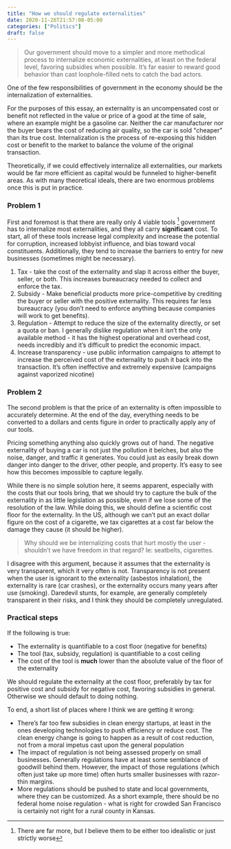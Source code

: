 ```yaml
---
title: "How we should regulate externalities"
date: 2020-11-26T21:57:08-05:00
categories: ["Politics"]
draft: false
---
```


> Our government should move to a simpler and more methodical process to internalize economic externalities, at least on the federal level, favoring subsidies when possible.  It’s far easier to reward good behavior than cast loophole-filled nets to catch the bad actors.

One of the few responsibilities of government in the economy should be the internalization of externalities.  

For the purposes of this essay, an externality is an uncompensated cost or benefit not reflected in the value or price of a good at the time of sale, where an example might be a gasoline car.  Neither the car manufacturer nor the buyer bears the  cost of reducing air quality, so the car is sold "cheaper" than its true cost.  Internalization is the process of re-exposing this hidden cost or benefit to the market to balance the volume of the original transaction.

Theoretically, if we could effectively internalize all externalities, our markets would be far more efficient as capital would be funneled to higher-benefit areas.  As with many theoretical ideals, there are two enormous problems once this is put in practice.

### Problem 1
First and foremost is that there are really only 4 viable tools [^1] government has to internalize most externalities, and they all carry **significant** cost.   To start, all of these tools increase legal complexity and increase the potential for corruption, increased lobbyist influence, and bias toward vocal constituents.  Additionally, they tend to increase the barriers to entry for new businesses (sometimes might be necessary).

1. Tax - take the cost of the externality and slap it across either the buyer, seller, or both.  This increases bureaucracy needed to collect and enforce the tax.
2. Subsidy - Make beneficial products more price-competitive by crediting the buyer or seller with the positive externality.  This requires far less bureaucracy (you don’t need to enforce anything because companies will work to get benefits).
3. Regulation - Attempt to reduce the size of the externality directly, or set a quota or ban.  I generally dislike regulation when it isn’t the only available method - it has the highest operational and overhead cost, needs incredibly and it’s difficult to predict the economic impact.
4. Increase transparency - use public information campaigns to attempt to increase the perceived cost of the externality to push it back into the transaction.  It’s often ineffective and extremely expensive (campaigns against vaporized nicotine)

### Problem 2
The second problem is that the price of an externality is often impossible to accurately determine.  At the end of the day, everything needs to be converted to a dollars and cents figure in order to practically apply any of our tools.  

Pricing something anything also quickly grows out of hand.  The negative externality of buying a car is not just the pollution it belches, but also the noise, danger, and traffic it generates.  You could just as easily break down danger into danger to the driver, other people, and property.  It’s easy to see how this becomes impossible to capture legally.

While there is no simple solution here, it seems apparent, especially with the costs that our tools bring, that we should try to capture the bulk of the externality in as little legislation as possible, even if we lose some of the resolution of the law.  While doing this, we should define a scientific cost floor for the externality.  In the US, although we can’t put an exact dollar figure on the cost of a cigarette, we tax cigarettes at a cost far below the damage they cause (it should be higher).

> Why should we be internalizing costs that hurt mostly the user - shouldn’t we have freedom in that regard?  Ie: seatbelts, cigarettes.

I disagree with this argument, because it assumes that the externality is very transparent, which it very often is not.  Transparency is not present when the user is ignorant to the externality (asbestos inhalation), the externality is rare (car crashes), or the externality occurs many years after use (smoking).  Daredevil stunts, for example, are generally completely transparent in their risks, and I think they should be completely unregulated.

### Practical steps
If the following is true:
 * The externality is quantifiable to a cost floor (negative for benefits)
 * The tool (tax, subsidy, regulation) is quantifiable to a cost ceiling
 * The cost of the tool is **much** lower than the absolute value of the floor of the externality

We should regulate the externality at the cost floor, preferably by tax for positive cost and subsidy for negative cost, favoring subsidies in general.  Otherwise we should default to doing nothing.

To end, a short list of places where I think we are getting it wrong:
* There’s far too few subsidies in clean energy startups, at least in the ones developing technologies to push efficiency or reduce cost.  The clean energy change is going to happen as a result of cost reduction, not from a moral impetus cast upon the general population
* The impact of regulation is not being assessed properly on small businesses.  Generally regulations have at least some semblance of  goodwill behind them.  However, the impact of those regulations (which often just take up more time) often hurts smaller businesses with razor-thin margins.
* More regulations should be pushed to state and local governments, where they can be customized.  As a short example, there should be no federal home noise regulation - what is right for crowded San Francisco is certainly not right for a rural county in Kansas.

[^1]: There are far more, but I believe them to be either too idealistic or just strictly worse
